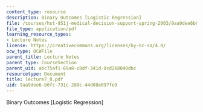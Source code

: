 ```yaml
---
content_type: resource
description: Binary Outcomes [Logistic Regression]
file: /courses/hst-951j-medical-decision-support-spring-2003/9aa9dee6b6fc731c280c44d08e097fe9_lecture7_8.pdf
file_type: application/pdf
learning_resource_types:
- Lecture Notes
license: https://creativecommons.org/licenses/by-nc-sa/4.0/
ocw_type: OCWFile
parent_title: Lecture Notes
parent_type: CourseSection
parent_uid: abc75af1-69a8-c8df-341d-0cd268040dbc
resourcetype: Document
title: lecture7_8.pdf
uid: 9aa9dee6-b6fc-731c-280c-44d08e097fe9
---
```

Binary Outcomes [Logistic Regression]
